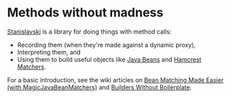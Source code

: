 # Methods without madness

[Stanislavski](http://github.com/youdevise/stanislavski) is a library for doing things with method calls:

  * Recording them (when they're made against a dynamic proxy),
  * Interpreting them, and
  * Using them to build useful objects like [Java Beans](http://en.wikipedia.org/wiki/JavaBeans) and [Hamcrest Matchers](http://code.google.com/p/hamcrest/).

For a basic introduction, see the wiki articles on [Bean Matching Made Easier (with MagicJavaBeanMatchers)](https://github.com/youdevise/stanislavski/wiki/Magic-Java-Bean-Matchers) and [Builders Without Boilerplate](https://github.com/youdevise/stanislavski/wiki/MagicRecordBuilders).


